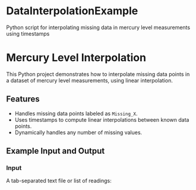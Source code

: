 # DataInterpolationExample
Python script for interpolating missing data in mercury level measurements using timestamps

# Mercury Level Interpolation

This Python project demonstrates how to interpolate missing data points in a dataset of mercury level measurements, using linear interpolation.

## Features

- Handles missing data points labeled as `Missing_X`.
- Uses timestamps to compute linear interpolations between known data points.
- Dynamically handles any number of missing values.

## Example Input and Output

### Input
A tab-separated text file or list of readings:


